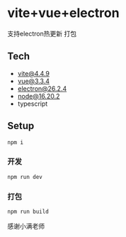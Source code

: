 # vite+vue+electron

支持electron热更新
打包

## Tech

- vite@4.4.9
- vue@3.3.4
- electron@26.2.4
- node@16.20.2
- typescript

## Setup

```sh
npm i
```

### 开发

```sh
npm run dev
```

### 打包

```sh
npm run build
```

感谢小满老师